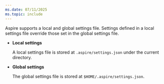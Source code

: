 ```yaml
---
ms.date: 07/11/2025
ms.topic: include
---
```


Aspire supports a local and global settings file. Settings defined in a local settings file override those set in the global settings file.

- **Local settings**

  A local settings file is stored at `.aspire/settings.json` under the current directory.

- **Global settings**

  The global settings file is stored at `$HOME/.aspire/settings.json`.
